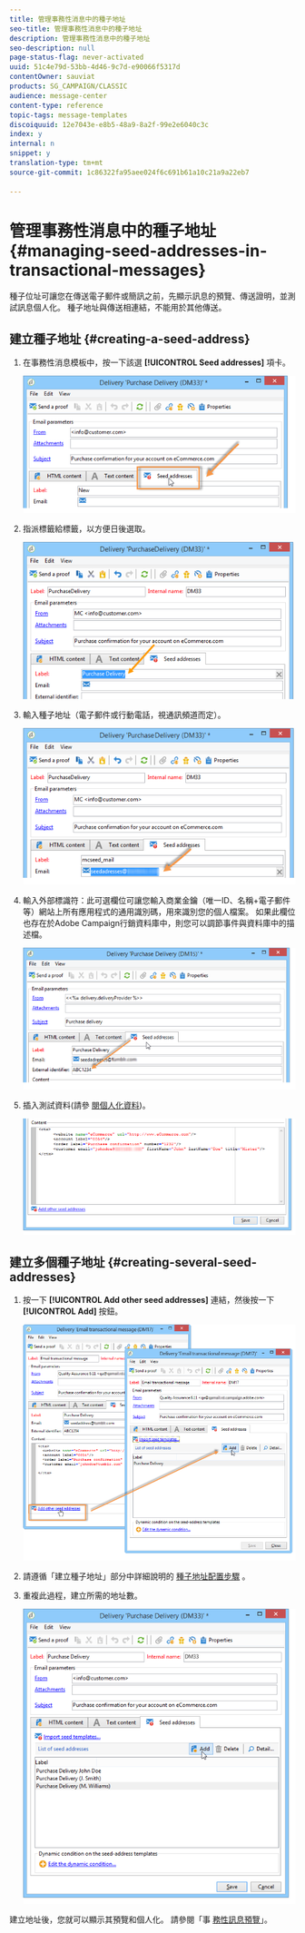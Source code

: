 ```yaml
---
title: 管理事務性消息中的種子地址
seo-title: 管理事務性消息中的種子地址
description: 管理事務性消息中的種子地址
seo-description: null
page-status-flag: never-activated
uuid: 51c4e79d-53bb-4d46-9c7d-e90066f5317d
contentOwner: sauviat
products: SG_CAMPAIGN/CLASSIC
audience: message-center
content-type: reference
topic-tags: message-templates
discoiquuid: 12e7043e-e8b5-48a9-8a2f-99e2e6040c3c
index: y
internal: n
snippet: y
translation-type: tm+mt
source-git-commit: 1c86322fa95aee024f6c691b61a10c21a9a22eb7

---
```



# 管理事務性消息中的種子地址{#managing-seed-addresses-in-transactional-messages}

種子位址可讓您在傳送電子郵件或簡訊之前，先顯示訊息的預覽、傳送證明，並測試訊息個人化。 種子地址與傳送相連結，不能用於其他傳送。

## 建立種子地址 {#creating-a-seed-address}

1. 在事務性消息模板中，按一下該選 **[!UICONTROL Seed addresses]** 項卡。

   ![](assets/messagecenter_create_seedaddr_001.png)

1. 指派標籤給標籤，以方便日後選取。

   ![](assets/messagecenter_create_seedaddr_002.png)

1. 輸入種子地址（電子郵件或行動電話，視通訊頻道而定）。

   ![](assets/messagecenter_create_seedaddr_003.png)

1. 輸入外部標識符：此可選欄位可讓您輸入商業金鑰（唯一ID、名稱+電子郵件等）網站上所有應用程式的通用識別碼，用來識別您的個人檔案。 如果此欄位也存在於Adobe Campaign行銷資料庫中，則您可以調節事件與資料庫中的描述檔。

   ![](assets/messagecenter_create_seedaddr_003bis.png)

1. 插入測試資料(請參 [閱個人化資料](../../message-center/using/personalization-data.md))。

   ![](assets/messagecenter_create_custo_001.png)

## 建立多個種子地址 {#creating-several-seed-addresses}

1. 按一下 **[!UICONTROL Add other seed addresses]** 連結，然後按一下 **[!UICONTROL Add]** 按鈕。

   ![](assets/messagecenter_create_seedaddr_004.png)

1. 請遵循「建立種子地址」部分中詳細說明的 [種子地址配置步驟](#creating-a-seed-address) 。
1. 重複此過程，建立所需的地址數。

   ![](assets/messagecenter_create_seedaddr_008.png)

建立地址後，您就可以顯示其預覽和個人化。 請參閱「事 [務性訊息預覽](../../message-center/using/transactional-message-preview.md)」。
